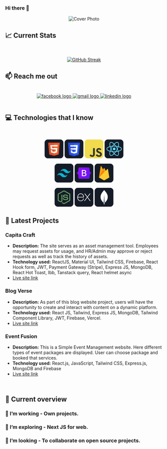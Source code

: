 ### Hi there 👋

<div align="center">
      <img src="images/Sujit Mandal.svg " alt="Cover Photo"  />
</div>

## :chart_with_upwards_trend: Current Stats

<br />
<p align="center">
  <a href="https://git.io/streak-stats"><img width= "60%" src="https://github-readme-streak-stats.herokuapp.com?user=sujit-mandal&theme=react" alt="GitHub Streak" /></a>
</p>

## :mailbox: Reach me out

<br />

<div align="center">
  <a href="https://www.facebook.com/SujitMandol">
    <img src="https://img.shields.io/static/v1?message=Facebook&logo=facebook&label=&color=1877F2&logoColor=white&labelColor=&style=for-the-badge" height="35" alt="facebook logo"  />
  </a>
<a href="mailto:sm.bright22@gmail.com">
  <img src="https://img.shields.io/static/v1?message=Gmail&logo=gmail&label=&color=D14836&logoColor=white&labelColor=&style=for-the-badge" height="35" alt="gmail logo" />
</a>
    <a href="https://www.linkedin.com/in/sujit-mandal/" target="_blank">
    <img src="https://img.shields.io/static/v1?message=LinkedIn&logo=linkedin&label=&color=0077B5&logoColor=white&labelColor=&style=for-the-badge" height="35" alt="linkedin logo"  />
  </a>
</div>

<br />

## :computer: Technologies that I know

<br/>

<div align="center">
<p align="center">
<img src="images/HTML.png"/>
<img src="images/css.png"/>
<img src="images/JavaScript.png"/>
<img src="images/react.png"/>
</p>
<p align="center">
<img src="images/tailwind.png"/>
<img src="images/Bootsrap.png"/>
<img src="images/firebase.png"/>
</p>
<p align="center">
<img src="images/node.png"/>
<img src="images/express.png"/>
<img src="/images/mongo.png"/>
</p>
</div>


## 🚀 Latest Projects

### Capita Craft

 <ul>
  <li><strong>Description:</strong> The site serves as an asset management tool. Employees may request assets for usage, and HR/Admin may approve or
reject requests as well as track the history of assets.</li>
  <li><strong>Technology used:</strong> ReactJS, Material UI, Tailwind CSS, Firebase, React Hook form, JWT, Payment Gateway
(Stripe), Express JS, MongoDB, React Hot Toast, Ibb, Tanstack query, React helmet async</li>
  <li>
     <a href="https://asset-management-auth.web.app">Live site link</a>
  </li>
</ul>

### Blog Verse

  <ul>
  <li><strong>Description:</strong>  As part of this blog website project, users will have the opportunity to create and interact with content on a dynamic platform.</li>
  <li><strong>Technology used:</strong> React JS, Tailwind, Express JS, MongoDB, Tailwind Component Library, JWT, Firebase,
Vercel. </li>
  <li>
     <a href="https://blog-verse-auth-715a2.web.app">Live site link</a>
  </li>
</ul>

### Event Fusion

  <ul>
  <li><strong>Description:</strong>  This is a Simple Event Management website.  Here different types of event packages are displayed. User can choose package and booked that services.</li>
  <li><strong>Technology used:</strong> React.js, JavaScript, Tailwind CSS, Express.js, MongoDB and Firebase </li>
  <li>
    <a href="https://social-event-management-24be6.web.app">Live site link</a>
  </li>
</ul>

<br />

## :eyes: Current overview

### 🔭 I’m working - Own projects.

### 🌱 I’m exploring - Next JS for web.

### 👯 I’m looking - To collaborate on open source projects.
